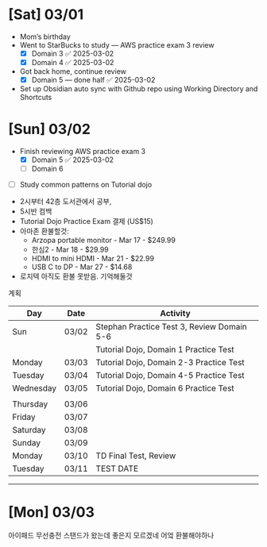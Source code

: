 # [Sat] 03/01
- Mom’s birthday
- Went to StarBucks to study — AWS practice exam 3 review
	- [x] Domain 3 ✅ 2025-03-02
	- [x] Domain 4 ✅ 2025-03-02
- Got back home, continue review
	- [x] Domain 5 — done half ✅ 2025-03-02
- Set up Obsidian auto sync with Github repo using Working Directory and Shortcuts

# [Sun] 03/02
- Finish reviewing AWS practice exam 3
	- [x] Domain 5 ✅ 2025-03-02
	- [ ] Domain 6
 - [ ] Study common patterns on Tutorial dojo

- 2시부터 42층 도서관에서 공부,
- 5시반  컴백
- Tutorial Dojo Practice Exam 결제 (US$15)
- 아마존 환불할것:
	- Arzopa portable monitor - Mar 17 - $249.99
	- 한심2 - Mar 18 - $29.99
	- HDMI to mini HDMI - Mar 21 - $22.99
	- USB C to DP - Mar 27 - $14.68
- 로지텍 아직도 환불 못받음. 기억해둘것

계획

| Day       | Date  | Activity                                   |
| --------- | ----- | ------------------------------------------ |
| Sun       | 03/02 | Stephan Practice Test 3, Review Domain 5-6 |
|           |       | Tutorial Dojo, Domain 1 Practice Test      |
| Monday    | 03/03 | Tutorial Dojo, Domain 2-3 Practice Test    |
| Tuesday   | 03/04 | Tutorial Dojo, Domain 4-5 Practice Test    |
| Wednesday | 03/05 | Tutorial Dojo, Domain 6 Practice Test      |
|           |       |                                            |
| Thursday  | 03/06 |                                            |
| Friday    | 03/07 |                                            |
| Saturday  | 03/08 |                                            |
| Sunday    | 03/09 |                                            |
| Monday    | 03/10 | TD Final Test, Review                      |
| Tuesday   | 03/11 | TEST DATE                                  |




---
# [Mon] 03/03

아이패드 무선충전 스탠드가 왔는데 좋은지 모르겠네
어엌 환불해야하나


